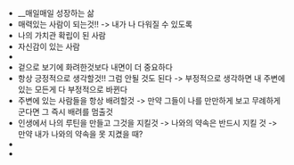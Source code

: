 - __매일매일 성장하는 삶
- 매력있는 사람이 되는것!! -> 내가 나 다워질 수 있도록
- 나의 가치관 확립이 된 사람 
- 자신감이 있는 사람
- 
- 겉으로 보기에 화려한것보다 내면이 더 중요하다
- 항상 긍정적으로 생각할것!! 그럼 안될 것도 된다
	-> 부정적으로 생각하면 내 주변에 있는 모든게 다 부정적으로 바뀐다
- 주변에 있는 사람들을 항상 배려할것
	-> 만약 그들이 나를 만만하게 보고 무례하게 군다면 그 즉시 배려를 멈출것
- 인생에서 나의 루틴을 만들고 그것을 지킬것
	-> 나와의 약속은 반드시 지킬 것
		-> 만약 내가 나와의 약속을 못 지켰을 때? 
- 
- 

